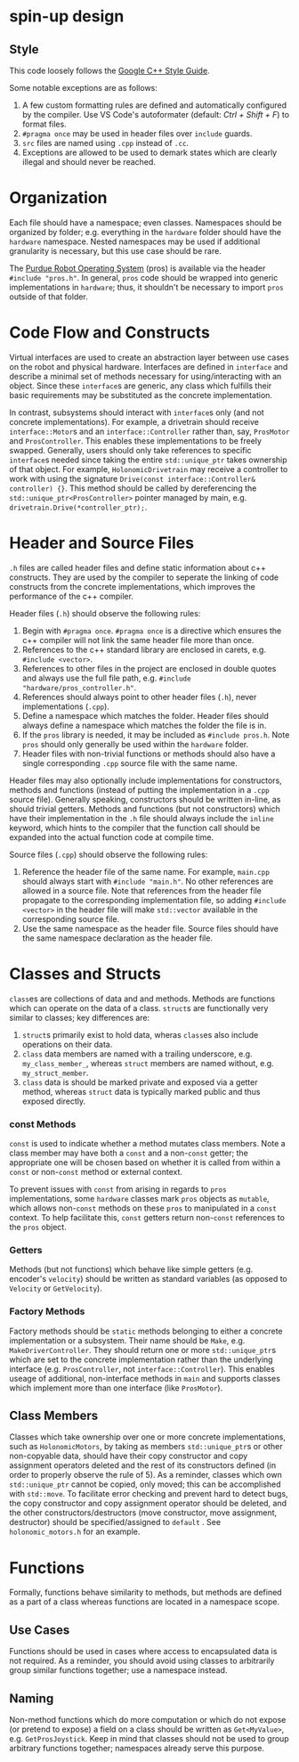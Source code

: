 # spin-up design

## Style
This code loosely follows the [Google C++ Style Guide](https://google.github.io/styleguide/cppguide.html).

Some notable exceptions are as follows:
1. A few custom formatting rules are defined and automatically configured by the compiler. Use VS Code's autoformater (default: *Ctrl + Shift + F*) to format files.
2. `#pragma once` may be used in header files over `include` guards.
3. `src` files are named using `.cpp` instead of `.cc`.
4. Exceptions are allowed to be used to demark states which are clearly illegal and should never be reached.

# Organization
Each file should have a namespace; even classes. Namespaces should be organized by folder; e.g. everything in the `hardware` folder should have the `hardware` namespace. Nested namespaces may be used if additional granularity is necessary, but this use case should be rare.

The [Purdue Robot Operating System](https://pros.cs.purdue.edu/v5/index.html#) (pros) is available via the header `#include "pros.h"`. In general, `pros` code should be wrapped into generic implementations in `hardware`; thus, it shouldn't be necessary to import `pros` outside of that folder.

# Code Flow and Constructs
Virtual interfaces are used to create an abstraction layer between use cases on the robot and physical hardware. Interfaces are defined in `interface` and describe a minimal set of methods necessary for using/interacting with an object. Since these `interface`s are generic, any class which fulfills their basic requirements may be substituted as the concrete implementation. 

In contrast, subsystems should interact with `interface`s only (and not concrete implementations). For example, a drivetrain should receive `interface::Motor`s and an `interface::Controller` rather than, say, `ProsMotor` and `ProsController`. This enables these implementations to be freely swapped. Generally, users should only take references to specific `interface`s needed since taking the entire `std::unique_ptr` takes ownership of that object. For example, `HolonomicDrivetrain` may receive a controller to work with using the signature `Drive(const interface::Controller& controller) {}`. This method should be called by dereferencing the `std::unique_ptr<ProsController>` pointer managed by main, e.g. `drivetrain.Drive(*controller_ptr);`. 

# Header and Source Files
`.h` files are called header files and define static information about c++ constructs. They are used by the compiler to seperate the linking of code constructs from the concrete implementations, which improves the performance of the c++ compiler. 

Header files (`.h`) should observe the following rules:
1. Begin with `#pragma once`. `#pragma once` is a directive which ensures the c++ compiler will not link the same header file more than once.
2. References to the c++ standard library are enclosed in carets, e.g. `#include <vector>`.
3.  References to other files in the project are enclosed in double quotes and always use the full file path, e.g. `#include "hardware/pros_controller.h"`. 
4. References should always point to other header files (`.h`), never implementations (`.cpp`). 
5. Define a namespace which matches the folder. Header files should always define a namespace which matches the folder the file is in.
6. If the `pros` library is needed, it may be included as `#include pros.h`. Note `pros` should only generally be used within the `hardware` folder.
7. Header files with non-trivial functions or methods should also have a single corresponding `.cpp` source file with the same name.

Header files may also optionally include implementations for constructors, methods and functions (instead of putting the implementation in a `.cpp` source file). Generally speaking, constructors should be written in-line, as should trivial getters. Methods and functions (but not constructors) which have their implementation in the `.h` file should always include the `inline` keyword, which hints to the compiler that the function call should be expanded into the actual function code at compile time.

Source files (`.cpp`) should observe the following rules:
1. Reference the header file of the same name. For example, `main.cpp` should always start with `#include "main.h"`. No other references are allowed in a source file. Note that references from the header file propagate to the corresponding implementation file, so adding `#include <vector>` in the header file will make `std::vector` available in the corresponding source file.
2. Use the same namespace as the header file. Source files should have the same namespace declaration as the header file.

# Classes and Structs
`class`es are collections of data and and methods. Methods are functions which can operate on the data of a class.
`struct`s are functionally very similar to classes; key differences are:
1. `struct`s primarily exist to hold data, wheras `class`es also include operations on their data.
2. `class` data members are named with a trailing underscore, e.g. `my_class_member_`, whereas `struct` members are named without, e.g. `my_struct_member`.
3. `class` data is should be marked private and exposed via a getter method, whereas `struct` data is typically marked public and thus exposed directly.

### const Methods
`const` is used to indicate whether a method mutates class members. Note a class member may have both a `const` and a non-`const` getter; the appropriate one will be chosen based on whether it is called from within a `const` or non-`const` method or external context. 

To prevent issues with `const` from arising in regards to `pros` implementations, some `hardware` classes mark `pros` objects as `mutable`, which allows non-`const` methods on these `pros` to manipulated in a `const` context. To help facilitate this, `const` getters return non-`const` references to the `pros` object.

### Getters
Methods (but not functions) which behave like simple getters (e.g. encoder's `velocity`) should be written as standard variables (as opposed to `Velocity` or `GetVelocity`). 

### Factory Methods
Factory methods should be `static` methods belonging to either a concrete implementation or a subsystem. Their name should be `Make`, e.g. `MakeDriverController`. They should return one or more `std::unique_ptr`s which are set to the concrete implementation rather than the underlying interface (e.g. `ProsController`, not `interface::Controller`). This enables useage of additional, non-interface methods in `main` and supports classes which implement more than one interface (like `ProsMotor`).

## Class Members
Classes which take ownership over one or more concrete implementations, such as `HolonomicMotors`, by taking as members `std::unique_ptr`s or other non-copyable data, should have their copy constructor and copy assignment operators deleted and the rest of its constructors defined (in order to properly observe the rule of 5). As a reminder, classes which own `std::unique_ptr` cannot be copied, only moved; this can be accomplished with `std::move`. To facilitate error checking and prevent hard to detect bugs, the copy constructor and copy assignment operator should be deleted, and the other constructors/destructors (move constructor, move assignment, destructor) should be specified/assigned to `default` . See `holonomic_motors.h` for an example.

# Functions
Formally, functions behave similarity to methods, but methods are defined as a part of a class whereas functions are located in a namespace scope.

## Use Cases
Functions should be used in cases where access to encapsulated data is not required. As a reminder, you should avoid using classes to arbitrarily group similar functions together; use a namespace instead.

## Naming
Non-method functions which do more computation or which do not expose (or pretend to expose) a field on a class should be written as `Get<MyValue>`, e.g. `GetProsJoystick`. Keep in mind that classes should not be used to group arbitrary functions together; namespaces already serve this purpose.